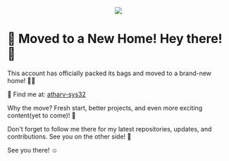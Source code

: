 <p align="center">
  <img src="https://capsule-render.vercel.app/api?type=waving&color=gradient&text=Hey😁&height=100&section=header"/>
</p>
<h1>🚀 Moved to a New Home!
Hey there! 👋
</h1>
This account has officially packed its bags and moved to a brand-new home! 🏡✨

🔗 Find me at: <a href=https://github.com/atharv-sys32>atharv-sys32<a>

Why the move? Fresh start, better projects, and even more exciting content(yet to come)! 🎉

Don't forget to follow me there for my latest repositories, updates, and contributions. See you on the other side! 🚀

See you there! ☺️
